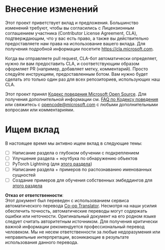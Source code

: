 <!--
CO_OP_TRANSLATOR_METADATA:
{
  "original_hash": "847a587aa1b83f4d00858183ff3ed18a",
  "translation_date": "2025-08-26T06:52:09+00:00",
  "source_file": "etc/CONTRIBUTING.md",
  "language_code": "ru"
}
-->
# Внесение изменений

Этот проект приветствует вклад и предложения. Большинство изменений требуют, чтобы вы
согласились с Лицензионным соглашением участника (Contributor License Agreement, CLA), подтверждающим, что у вас есть право,
а также вы действительно предоставляете нам права на использование вашего вклада. Для получения подробной информации посетите
https://cla.microsoft.com.

Когда вы отправляете pull request, CLA-бот автоматически определяет, нужно ли вам
предоставить CLA, и соответствующим образом оформляет PR (например, добавляет метку, комментарий). Просто следуйте
инструкциям, предоставленным ботом. Вам нужно будет сделать это только один раз для всех репозиториев, использующих наш CLA.

Этот проект принял [Кодекс поведения Microsoft Open Source](https://opensource.microsoft.com/codeofconduct/).
Для получения дополнительной информации см. [FAQ по Кодексу поведения](https://opensource.microsoft.com/codeofconduct/faq/)
или свяжитесь с [opencode@microsoft.com](mailto:opencode@microsoft.com) с любыми дополнительными вопросами или комментариями.

# Ищем вклад

В настоящее время мы активно ищем вклад в следующие темы:

- [ ] Написание раздела о глубоком обучении с подкреплением
- [ ] Улучшение раздела + ноутбука по обнаружению объектов
- [ ] PyTorch Lightning (для [этого раздела](https://github.com/microsoft/AI-For-Beginners/blob/main/3-NeuralNetworks/05-Frameworks/README.md))
- [ ] Написание раздела + примеров по распознаванию именованных сущностей
- [ ] Создание примеров для обучения собственных эмбеддингов для [этого раздела](https://github.com/microsoft/AI-For-Beginners/tree/main/5-NLP/15-LanguageModeling)

**Отказ от ответственности**:  
Этот документ был переведен с использованием сервиса автоматического перевода [Co-op Translator](https://github.com/Azure/co-op-translator). Несмотря на наши усилия обеспечить точность, автоматические переводы могут содержать ошибки или неточности. Оригинальный документ на его родном языке следует считать авторитетным источником. Для получения критически важной информации рекомендуется профессиональный перевод человеком. Мы не несем ответственности за любые недоразумения или неправильные интерпретации, возникающие в результате использования данного перевода.